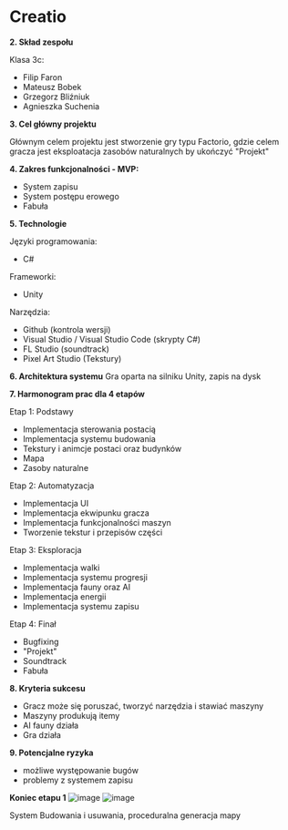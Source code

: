 # Creatio
  
**2. Skład zespołu**

Klasa 3c:

  * Filip Faron
  * Mateusz Bobek
  * Grzegorz Bliźniuk
  * Agnieszka Suchenia

**3. Cel główny projektu**

  Głównym celem projektu jest stworzenie gry typu Factorio, gdzie celem gracza jest eksploatacja zasobów naturalnych by ukończyć "Projekt"

**4. Zakres funkcjonalności - MVP:**

  *	System zapisu
  *	System postępu erowego
  * Fabuła

**5. Technologie**

Języki programowania:

  *	C#
  
Frameworki:

  *	Unity
  
Narzędzia:

  *	Github (kontrola wersji)
  *	Visual Studio / Visual Studio Code (skrypty C#)
  *	FL Studio (soundtrack)
  *	Pixel Art Studio (Tekstury)


**6. Architektura systemu**
  Gra oparta na silniku Unity, zapis na dysk

 
**7. Harmonogram prac dla 4 etapów**

  Etap 1: Podstawy

  *	Implementacja sterowania postacią
  *	Implementacja systemu budowania
  *	Tekstury i animcje postaci oraz budynków
  *	Mapa
  *	Zasoby naturalne


  Etap 2: Automatyzacja

  * Implementacja UI
  *	Implementacja ekwipunku gracza
  *	Implementacja funkcjonalności maszyn
  * Tworzenie tekstur i przepisów części


  Etap 3: Eksploracja

  *	Implementacja walki
  *	Implementacja systemu progresji
  *	Implementacja fauny oraz AI
  *	Implementacja energii
  * Implementacja systemu zapisu


  Etap 4: Finał
  
  *	Bugfixing
  *	"Projekt" 
  *	Soundtrack
  *	Fabuła

**8. Kryteria sukcesu**

  *	Gracz może się poruszać, tworzyć narzędzia i stawiać maszyny
  *	Maszyny produkują itemy
  *	AI fauny działa
  *	Gra działa

**9. Potencjalne ryzyka**
   
  *	możliwe występowanie bugów
  *	problemy z systemem zapisu


**Koniec etapu 1**
![image](https://github.com/user-attachments/assets/c32f4f9d-a634-4ae4-9549-086c5578debd)
![image](https://github.com/user-attachments/assets/2116b44d-ede2-49e7-a199-e079a9eeba65)

System Budowania i usuwania, proceduralna generacja mapy

